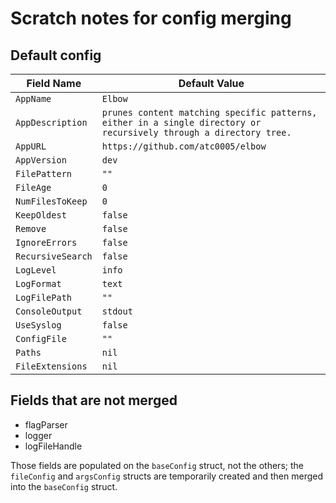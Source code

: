 # Scratch notes for config merging

## Default config

| Field Name        | Default Value                                                                                                      |
| ----------------- | ------------------------------------------------------------------------------------------------------------------ |
| `AppName`         | `Elbow`                                                                                                            |
| `AppDescription`  | `prunes content matching specific patterns, either in a single directory or recursively through a directory tree.` |
| `AppURL`          | `https://github.com/atc0005/elbow`                                                                                 |
| `AppVersion`      | `dev`                                                                                                              |
| `FilePattern`     | `""`                                                                                                               |
| `FileAge`         | `0`                                                                                                                |
| `NumFilesToKeep`  | `0`                                                                                                                |
| `KeepOldest`      | `false`                                                                                                            |
| `Remove`          | `false`                                                                                                            |
| `IgnoreErrors`    | `false`                                                                                                            |
| `RecursiveSearch` | `false`                                                                                                            |
| `LogLevel`        | `info`                                                                                                             |
| `LogFormat`       | `text`                                                                                                             |
| `LogFilePath`     | `""`                                                                                                               |
| `ConsoleOutput`   | `stdout`                                                                                                           |
| `UseSyslog`       | `false`                                                                                                            |
| `ConfigFile`      | `""`                                                                                                               |
| `Paths`           | `nil`                                                                                                              |
| `FileExtensions`  | `nil`                                                                                                              |

## Fields that are not merged

- flagParser
- logger
- logFileHandle

Those fields are populated on the `baseConfig` struct, not the others; the
`fileConfig` and `argsConfig` structs are temporarily created and then merged
into the `baseConfig` struct.
